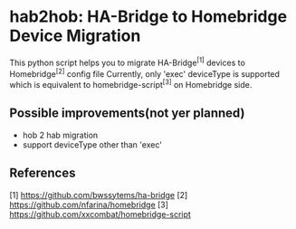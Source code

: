 # hab2hob: HA-Bridge to Homebridge Device Migration
This python script helps you to migrate HA-Bridge<sup>[1]</sup> devices to Homebridge<sup>[2]</sup> config file
Currently, only 'exec' deviceType is supported which is equivalent to homebridge-script<sup>[3]</sup> on Homebridge side.

## Possible improvements(not yer planned)
- hob 2 hab migration 
- support deviceType other than 'exec'

## References
[1] https://github.com/bwssytems/ha-bridge
[2] https://github.com/nfarina/homebridge
[3] https://github.com/xxcombat/homebridge-script